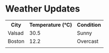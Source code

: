 # Weather Updates

<!-- WEATHER-UPDATE-START -->
<table><tr><th>City</th><th>Temperature (°C)</th><th>Condition</th></tr><tr><td>Valsad</td><td>30.5</td><td>Sunny</td></tr><tr><td>Boston</td><td>12.2</td><td>Overcast</td></tr><tr><td></td><td></td><td></td></tr></table>
<!-- WEATHER-UPDATE-END -->

